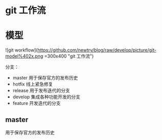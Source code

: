 # git 工作流

# 模型

![git workflow](https://github.com/newtry/blog/raw/develop/picture/git-model%402x.png =300x400 "git 工作流")

分支：

- master	用于保存官方的发布历史
- hotfix	线上紧急修复
- release	用于发布迭代的分支
- develop 	集成各种功能开发的分支
- feature	开发迭代的分支

## master
用于保存官方的发布历史
